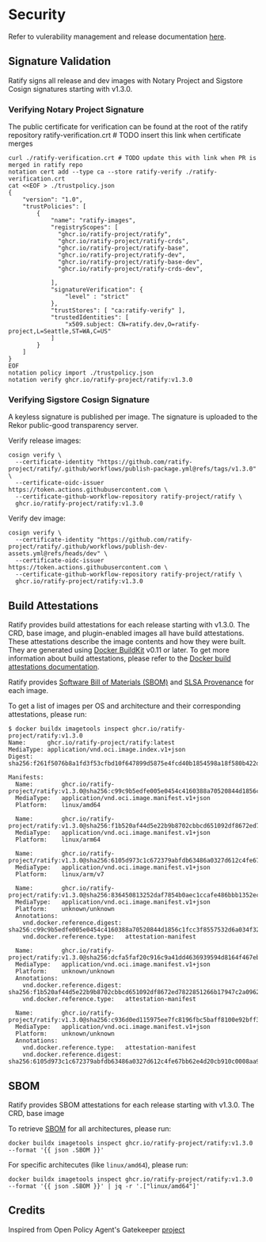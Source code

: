 # Security

Refer to vulerability management and release documentation [here](https://github.com/ratify-project/ratify/blob/dev/SECURITY.md).

## Signature Validation

Ratify signs all release and dev images with Notary Project and Sigstore Cosign signatures starting with v1.3.0.

### Verifying Notary Project Signature

The public certificate for verification can be found at the root of the ratify repository ratify-verification.crt # TODO insert this link when certificate merges

```shell
curl ./ratify-verification.crt # TODO update this with link when PR is merged in ratify repo
notation cert add --type ca --store ratify-verify ./ratify-verification.crt
cat <<EOF > ./trustpolicy.json
{
    "version": "1.0",
    "trustPolicies": [
        {
            "name": "ratify-images",
            "registryScopes": [ 
              "ghcr.io/ratify-project/ratify",
              "ghcr.io/ratify-project/ratify-crds",
              "ghcr.io/ratify-project/ratify-base",
              "ghcr.io/ratify-project/ratify-dev",
              "ghcr.io/ratify-project/ratify-base-dev",
              "ghcr.io/ratify-project/ratify-crds-dev",

            ],
            "signatureVerification": {
                "level" : "strict" 
            },
            "trustStores": [ "ca:ratify-verify" ],
            "trustedIdentities": [
                "x509.subject: CN=ratify.dev,O=ratify-project,L=Seattle,ST=WA,C=US"
            ]
        }
    ]
}
EOF
notation policy import ./trustpolicy.json
notation verify ghcr.io/ratify-project/ratify:v1.3.0
```

### Verifying Sigstore Cosign Signature

A keyless signature is published per image. The signature is uploaded to the Rekor public-good transparency server.

Verify release images:

```shell
cosign verify \
  --certificate-identity "https://github.com/ratify-project/ratify/.github/workflows/publish-package.yml@refs/tags/v1.3.0" \
  --certificate-oidc-issuer https://token.actions.githubusercontent.com \
  --certificate-github-workflow-repository ratify-project/ratify \
  ghcr.io/ratify-project/ratify:v1.3.0
```

Verify dev image:

```shell
cosign verify \
  --certificate-identity "https://github.com/ratify-project/ratify/.github/workflows/publish-dev-assets.yml@refs/heads/dev" \
  --certificate-oidc-issuer https://token.actions.githubusercontent.com \
  --certificate-github-workflow-repository ratify-project/ratify \
  ghcr.io/ratify-project/ratify:v1.3.0
```

## Build Attestations

Ratify provides build attestations for each release starting with v1.3.0. The CRD, base image, and plugin-enabled images all have build attestations. These attestations describe the image contents and how they were built. They are generated using [Docker BuildKit](https://docs.docker.com/build/buildkit/) v0.11 or later. To get more information about build attestations, please refer to the [Docker build attestations documentation](https://docs.docker.com/build/attestations/).

Ratify provides [Software Bill of Materials (SBOM)](https://docs.docker.com/build/attestations/sbom/) and [SLSA Provenance](https://docs.docker.com/build/attestations/slsa-provenance/) for each image.

To get a list of images per OS and architecture and their corresponding attestations, please run:

```shell
$ docker buildx imagetools inspect ghcr.io/ratify-project/ratify:v1.3.0
Name:      ghcr.io/ratify-project/ratify:latest
MediaType: application/vnd.oci.image.index.v1+json
Digest:    sha256:f261f5076b8a1fd3f53cfbd10f647899d5875e4fcd40b1854598a18f580b422d
           
Manifests: 
  Name:        ghcr.io/ratify-project/ratify:v1.3.0@sha256:c99c9b5edfe005e0454c4160388a70520844d1856c1fcc3f8557532d6a034f32
  MediaType:   application/vnd.oci.image.manifest.v1+json
  Platform:    linux/amd64
               
  Name:        ghcr.io/ratify-project/ratify:v1.3.0@sha256:f1b520af44d5e22b9b8702cbbcd651092df8672ed7822851266b17947c2a0962
  MediaType:   application/vnd.oci.image.manifest.v1+json
  Platform:    linux/arm64
               
  Name:        ghcr.io/ratify-project/ratify:v1.3.0@sha256:6105d973c1c672379abfdb63486a0327d612c4fe67bb62e4d20cb910c0008aa9
  MediaType:   application/vnd.oci.image.manifest.v1+json
  Platform:    linux/arm/v7
               
  Name:        ghcr.io/ratify-project/ratify:v1.3.0@sha256:836450813252daf7854b0aec1ccafe486bbb1352ec234b9adf105ddc24b0cb37
  MediaType:   application/vnd.oci.image.manifest.v1+json
  Platform:    unknown/unknown
  Annotations: 
    vnd.docker.reference.digest: sha256:c99c9b5edfe005e0454c4160388a70520844d1856c1fcc3f8557532d6a034f32
    vnd.docker.reference.type:   attestation-manifest
               
  Name:        ghcr.io/ratify-project/ratify:v1.3.0@sha256:dcfa5faf20c916c9a41dd4636939594d8164f467ebb00d73570ae13cbcbf59ad
  MediaType:   application/vnd.oci.image.manifest.v1+json
  Platform:    unknown/unknown
  Annotations: 
    vnd.docker.reference.digest: sha256:f1b520af44d5e22b9b8702cbbcd651092df8672ed7822851266b17947c2a0962
    vnd.docker.reference.type:   attestation-manifest
               
  Name:        ghcr.io/ratify-project/ratify:v1.3.0@sha256:c936d0ed115975ee7fc8196fbc5baff8100e92bff3d401c60df6396b9451e773
  MediaType:   application/vnd.oci.image.manifest.v1+json
  Platform:    unknown/unknown
  Annotations: 
    vnd.docker.reference.type:   attestation-manifest
    vnd.docker.reference.digest: sha256:6105d973c1c672379abfdb63486a0327d612c4fe67bb62e4d20cb910c0008aa9
```

## SBOM

Ratify provides SBOM attestations for each release starting with v1.3.0. The CRD, base image

To retrieve [SBOM](https://docs.docker.com/build/attestations/sbom/) for all architectures, please run:

```shell
docker buildx imagetools inspect ghcr.io/ratify-project/ratify:v1.3.0 --format '{{ json .SBOM }}'
```

For specific architecutes (like `linux/amd64`), please run:

```shell
docker buildx imagetools inspect ghcr.io/ratify-project/ratify:v1.3.0 --format '{{ json .SBOM }}' | jq -r '.["linux/amd64"]'
```

## Credits

Inspired from Open Policy Agent's Gatekeeper [project](https://open-policy-agent.github.io/gatekeeper/website/docs/security/)
